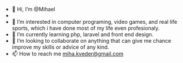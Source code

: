- 👋 Hi, I’m @Mihael  
- 
- 👀 I’m interested in computer programing, video games, and real life sports, which i have done most of my life even profesionaly.
- 🌱 I’m currently learning php, laravel and front end design.
- 💞️ I’m looking to collaborate on anything that can give me chance improve my skills or advice of any kind.
- 📫 How to reach me miha.kveder@gmail.com 

<!---
Lambaro/Lambaro is a ✨ special ✨ repository because its `README.md` (this file) appears on your GitHub profile.
You can click the Preview link to take a look at your changes.
--->

